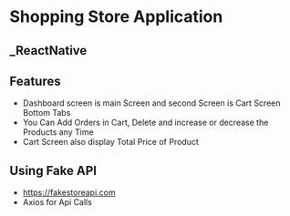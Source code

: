 # Shopping Store Application
## _ReactNative 






## Features

- Dashboard screen is main Screen and second Screen is Cart Screen Bottom Tabs 
- You Can Add Orders in Cart, Delete and increase or decrease the Products any Time
- Cart Screen also display Total Price of Product

## Using Fake API 
- https://fakestoreapi.com
- Axios for Api Calls




